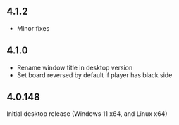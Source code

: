 ## 4.1.2

* Minor fixes

## 4.1.0

* Rename window title in desktop version
* Set board reversed by default if player has black side

## 4.0.148

Initial desktop release (Windows 11 x64, and Linux x64)